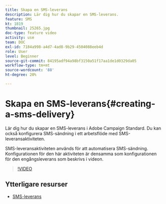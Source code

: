 ```yaml
---
title: Skapa en SMS-leverans
description: Lär dig hur du skapar en SMS-leverans.
feature: SMS
kt: 1819
thumbnail: 25265.jpg
doc-type: feature video
activity: use
team: DOC
exl-id: 7184a998-a4d7-4ad8-9b29-4504088eeb4d
role: User
level: Beginner
source-git-commit: 84195adf94a98bf3150a51f17aa1de1d0329da05
workflow-type: tm+mt
source-wordcount: '88'
ht-degree: 20%

---
```


# Skapa en SMS-leverans{#creating-a-sms-delivery}

Lär dig hur du skapar en SMS-leverans i Adobe Campaign Standard. Du kan också konfigurera SMS-sändning i ett arbetsflöde med SMS-leveransaktiviteten.

SMS-leveransaktiviteten används för att automatisera SMS-sändning. Konfigurationen för den här aktiviteten är densamma som konfigurationen för den engångsleverans som beskrivs i videon.

>[!VIDEO](https://video.tv.adobe.com/v/25265/?quality=12)

## Ytterligare resurser

* [SMS-leverans](https://experienceleague.adobe.com/docs/campaign-standard/using/managing-processes-and-data/channel-activities/sms-delivery.html?lang=en)
